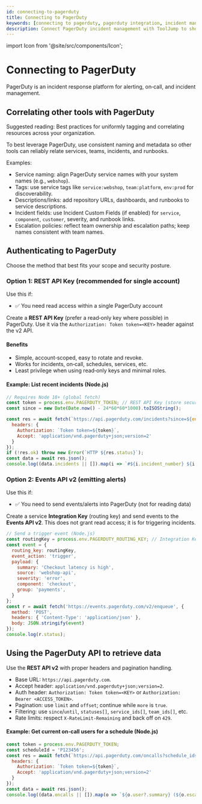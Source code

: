 ```yaml
---
id: connecting-to-pagerduty
title: Connecting to PagerDuty
keywords: [connecting to pagerduty, pagerduty integration, incident management, on-call integration, tooljump pagerduty]
description: Connect PagerDuty incident management with ToolJump to show on-call information, alerts, and incident status directly in your development tools.
---
```


import Icon from '@site/src/components/Icon';

# Connecting to PagerDuty

<Icon name="pagerduty" size={32} /> PagerDuty is an incident response platform for alerting, on‑call, and incident management.

## Correlating other tools with PagerDuty

Suggested reading: Best practices for uniformly tagging and correlating resources across your organization.

To best leverage PagerDuty, use consistent naming and metadata so other tools can reliably relate services, teams, incidents, and runbooks.

Examples:
- <Icon name="link" size={16} /> Service naming: align PagerDuty service names with your system names (e.g., `webshop`).  
- <Icon name="link" size={16} /> Tags: use service tags like `service:webshop`, `team:platform`, `env:prod` for discoverability.  
- <Icon name="link" size={16} /> Descriptions/links: add repository URLs, dashboards, and runbooks to service descriptions.  
- <Icon name="link" size={16} /> Incident fields: use Incident Custom Fields (if enabled) for `service`, `component`, `customer`, severity, and runbook links.  
- <Icon name="link" size={16} /> Escalation policies: reflect team ownership and escalation paths; keep names consistent with team names.

## Authenticating to PagerDuty

Choose the method that best fits your scope and security posture.

### Option 1: REST API Key (recommended for single account)

Use this if:
- ✅ You need read access within a single PagerDuty account

Create a **REST API Key** (prefer a read‑only key where possible) in PagerDuty. Use it via the `Authorization: Token token=<KEY>` header against the v2 API.

#### Benefits
- Simple, account‑scoped, easy to rotate and revoke.  
- Works for incidents, on‑call, schedules, services, etc.  
- Least privilege when using read‑only keys and minimal roles.

#### Example: List recent incidents (Node.js)
```js
// Requires Node 18+ (global fetch)
const token = process.env.PAGERDUTY_TOKEN; // REST API Key (store securely)
const since = new Date(Date.now() - 24*60*60*1000).toISOString();

const res = await fetch(`https://api.pagerduty.com/incidents?since=${encodeURIComponent(since)}&limit=25`, {
  headers: {
    Authorization: `Token token=${token}`,
    Accept: 'application/vnd.pagerduty+json;version=2'
  }
});
if (!res.ok) throw new Error(`HTTP ${res.status}`);
const data = await res.json();
console.log((data.incidents || []).map(i => `#${i.incident_number} ${i.title} [${i.status}]`));
```

### Option 2: Events API v2 (emitting alerts)

Use this if:
- ✅ You need to send events/alerts into PagerDuty (not for reading data)

Create a service **Integration Key** (routing key) and send events to the **Events API v2**. This does not grant read access; it is for triggering incidents.

```js
// Send a trigger event (Node.js)
const routingKey = process.env.PAGERDUTY_ROUTING_KEY; // Integration Key
const event = {
  routing_key: routingKey,
  event_action: 'trigger',
  payload: {
    summary: 'Checkout latency is high',
    source: 'webshop-api',
    severity: 'error',
    component: 'checkout',
    group: 'payments',
  }
};
const r = await fetch('https://events.pagerduty.com/v2/enqueue', {
  method: 'POST',
  headers: { 'Content-Type': 'application/json' },
  body: JSON.stringify(event)
});
console.log(r.status);
```

## Using the PagerDuty API to retrieve data

Use the **REST API v2** with proper headers and pagination handling.

- Base URL: `https://api.pagerduty.com`.  
- Accept header: `application/vnd.pagerduty+json;version=2`.  
- Auth header: `Authorization: Token token=<KEY>` or `Authorization: Bearer <ACCESS_TOKEN>`.  
- Pagination: use `limit` and `offset`; continue while `more` is `true`.  
- Filtering: use `since`/`until`, `statuses[]`, `service_ids[]`, `team_ids[]`, etc.  
- Rate limits: respect `X-RateLimit-Remaining` and back off on `429`.

#### Example: Get current on‑call users for a schedule (Node.js)
```js
const token = process.env.PAGERDUTY_TOKEN;
const scheduleId = 'P123456';
const res = await fetch(`https://api.pagerduty.com/oncalls?schedule_ids[]=${scheduleId}&limit=100`, {
  headers: {
    Authorization: `Token token=${token}`,
    Accept: 'application/vnd.pagerduty+json;version=2'
  }
});
const data = await res.json();
console.log((data.oncalls || []).map(o => `${o.user?.summary} (${o.escalation_level})`));
```

